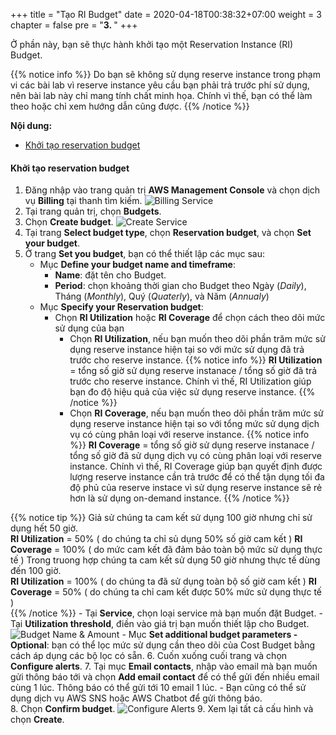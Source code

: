 +++
title = "Tạo RI Budget"
date = 2020-04-18T00:38:32+07:00
weight = 3
chapter = false
pre = "<b>3. </b>"
+++

Ở phần này, bạn sẽ thực hành khởi tạo một Reservation Instance (RI) Budget.

{{% notice info %}}
Do bạn sẽ không sử dụng reserve instance trong phạm vi các bài lab vì reserve instance yêu cầu bạn phải trả trước phí sử dụng, nên bài lab này chỉ mang tính chất minh họa. Chính vì thế, bạn có thể làm theo hoặc chỉ xem hướng dẫn cũng được.
{{% /notice %}}

**Nội dung:**
- [Khởi tạo reservation budget](#khởi-tạo-reservation-budget)

#### Khởi tạo reservation budget

1. Đăng nhập vào trang quản trị **AWS Management Console** và chọn dịch vụ **Billing** tại thanh tìm kiếm.
![Billing Service](/images/4-budget/CostBudget/1_FindBilling.png?width=90pc)
2. Tại trang quản trị, chọn **Budgets**. 
3. Chọn **Create budget**.
![Create Service](/images/4-budget/CostBudget/1_CreateBudget.png?width=90pc)
4. Tại trang **Select budget type**, chọn **Reservation budget**, và chọn **Set your budget**.
5. Ở trang **Set you budget**, bạn có thể thiết lập các mục sau:
    - Mục **Define your budget name and timeframe**:
        - **Name**: đặt tên cho Budget.
        - **Period**: chọn khoảng thời gian cho Budget theo Ngày (*Daily*), Tháng (*Monthly*), Quý (*Quaterly*), và Năm (*Annualy*)
    - Mục **Specify your Reservation budget**:
        - Chọn **RI Utilization** hoặc **RI Coverage** để chọn cách theo dõi mức sử dụng của bạn
            + Chọn **RI Utilization**, nếu bạn muốn theo dõi phần trăm mức sử dụng reserve instance hiện tại so với mức sử dụng đã trả trước cho reserve instance.
{{% notice info %}}
**RI Utilization** = tổng số giờ sử dụng reserve instanace / tổng số giờ đã trả trước cho reserve instance. Chính vì thế, RI Utilization giúp bạn đo độ hiệu quả của việc sử dụng reserve instance.
{{% /notice %}}
            + Chọn **RI Coverage**, nếu bạn muốn theo dõi phần trăm mức sử dụng reserve instance hiện tại so với tổng mức sử dụng dịch vụ có cùng phân loại với reserve instance.
{{% notice info %}}
**RI Coverage** = tổng số giờ sử dụng reserve instanace / tổng số giờ đã sử dụng dịch vụ có cùng phân loại với reserve instance. Chính vì thế, RI Coverage giúp bạn quyết định được lượng reserve instance cần trả trước để có thể tận dụng tối đa độ phủ của reserve instace vì sử dụng reserve instance sẽ rẻ hơn là sử dụng on-demand instance.
{{% /notice %}}

{{% notice tip %}}
Giả sử chúng ta cam kết sử dụng 100 giờ nhưng chỉ sử dụng hết 50 giờ.  
**RI Utilization** = 50%  ( do chúng ta chỉ sủ dụng 50% số giờ cam kết )
**RI Coverage** = 100%  ( do mức cam kết đã đảm bảo toàn bộ mức sử dụng thực tế )
Trong truong hợp chúng ta cam kết sử dụng 50 giờ nhưng thực tế dùng đến 100 giờ.  
**RI Utilization** = 100%  ( do chúng ta đã sử dụng toàn bộ số giờ cam kết )
**RI Coverage** = 50% ( do chúng ta chỉ cam kết được 50% mức sử dụng thực tế )  
{{% /notice %}}
        - Tại **Service**, chọn loại service mà bạn muốn đặt Budget.
        - Tại **Utilization threshold**, điền vào giá trị bạn muốn thiết lập cho Budget.
![Budget Name & Amount](/images/4-budget/ReservationBudget/3_BudgetNAme&Amount.png?width=90pc)
    - Mục **Set additional budget parameters - Optional**: bạn có thể lọc mức sử dụng cần theo dõi của Cost Budget bằng cách áp dụng các bộ lọc có sẵn.
6. Cuốn xuống cuối trang và chọn **Configure alerts**.
7. Tại mục **Email contacts**, nhập vào email mà bạn muốn gửi thông báo tới và chọn **Add email contact** để có thể gửi đến nhiều email cùng 1 lúc. Thông báo có thể gửi tới 10 email 1 lúc. 
    - Bạn cũng có thể sử dụng dịch vụ AWS SNS hoặc AWS Chatbot để gửi thông báo.  
8. Chọn **Confirm budget**.
![Configure Alerts](/images/4-budget/ReservationBudget/3_ConfigureAlerts.png?width=90pc)
9. Xem lại tất cả cấu hình và chọn **Create**.